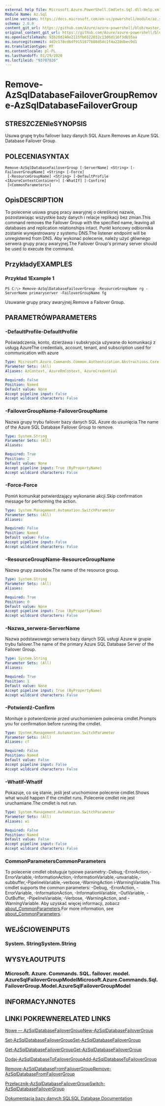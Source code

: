 ```yaml
---
external help file: Microsoft.Azure.PowerShell.Cmdlets.Sql.dll-Help.xml
Module Name: Az.Sql
online version: https://docs.microsoft.com/en-us/powershell/module/az.sql/remove-azsqldatabasefailovergroup
schema: 2.0.0
content_git_url: https://github.com/Azure/azure-powershell/blob/master/src/Sql/Sql/help/Remove-AzSqlDatabaseFailoverGroup.md
original_content_git_url: https://github.com/Azure/azure-powershell/blob/master/src/Sql/Sql/help/Remove-AzSqlDatabaseFailoverGroup.md
ms.openlocfilehash: 93b20d240e2115fb6522032c13d6d116f3db55aa
ms.sourcegitcommit: 4d2c178cd6df9151877b08d54c1f4a228dbec9d1
ms.translationtype: MT
ms.contentlocale: pl-PL
ms.lasthandoff: 01/29/2020
ms.locfileid: "93707826"
---
```

# <span data-ttu-id="e63ee-101">Remove-AzSqlDatabaseFailoverGroup</span><span class="sxs-lookup"><span data-stu-id="e63ee-101">Remove-AzSqlDatabaseFailoverGroup</span></span>

## <span data-ttu-id="e63ee-102">STRESZCZENIe</span><span class="sxs-lookup"><span data-stu-id="e63ee-102">SYNOPSIS</span></span>
<span data-ttu-id="e63ee-103">Usuwa grupę trybu failover bazy danych SQL Azure.</span><span class="sxs-lookup"><span data-stu-id="e63ee-103">Removes an Azure SQL Database Failover Group.</span></span>

## <span data-ttu-id="e63ee-104">POLECENIA</span><span class="sxs-lookup"><span data-stu-id="e63ee-104">SYNTAX</span></span>

```
Remove-AzSqlDatabaseFailoverGroup [-ServerName] <String> [-FailoverGroupName] <String> [-Force]
 [-ResourceGroupName] <String> [-DefaultProfile <IAzureContextContainer>] [-WhatIf] [-Confirm]
 [<CommonParameters>]
```

## <span data-ttu-id="e63ee-105">Opis</span><span class="sxs-lookup"><span data-stu-id="e63ee-105">DESCRIPTION</span></span>
<span data-ttu-id="e63ee-106">To polecenie usuwa grupę pracy awaryjnej o określonej nazwie, pozostawiając wszystkie bazy danych i relacje replikacji bez zmian.</span><span class="sxs-lookup"><span data-stu-id="e63ee-106">This command removes the Failover Group with the specified name, leaving all databases and replication relationships intact.</span></span> <span data-ttu-id="e63ee-107">Punkt końcowy odbiornika zostanie wyrejestrowany z systemu DNS.</span><span class="sxs-lookup"><span data-stu-id="e63ee-107">The listener endpoint will be unregistered from DNS.</span></span>
<span data-ttu-id="e63ee-108">Aby wykonać polecenie, należy użyć głównego serwera grupy pracy awaryjnej.</span><span class="sxs-lookup"><span data-stu-id="e63ee-108">The Failover Group's primary server should be used to execute the command.</span></span>

## <span data-ttu-id="e63ee-109">Przykłady</span><span class="sxs-lookup"><span data-stu-id="e63ee-109">EXAMPLES</span></span>

### <span data-ttu-id="e63ee-110">Przykład 1</span><span class="sxs-lookup"><span data-stu-id="e63ee-110">Example 1</span></span>
```
PS C:\> Remove-AzSqlDatabaseFailoverGroup -ResourceGroupName rg -ServerName primaryserver -FailoverGroupName fg
```

<span data-ttu-id="e63ee-111">Usuwanie grupy pracy awaryjnej.</span><span class="sxs-lookup"><span data-stu-id="e63ee-111">Remove a Failover Group.</span></span>

## <span data-ttu-id="e63ee-112">PARAMETRÓW</span><span class="sxs-lookup"><span data-stu-id="e63ee-112">PARAMETERS</span></span>

### <span data-ttu-id="e63ee-113">-DefaultProfile</span><span class="sxs-lookup"><span data-stu-id="e63ee-113">-DefaultProfile</span></span>
<span data-ttu-id="e63ee-114">Poświadczenia, konto, dzierżawa i subskrypcja używane do komunikacji z usługą Azure</span><span class="sxs-lookup"><span data-stu-id="e63ee-114">The credentials, account, tenant, and subscription used for communication with azure</span></span>

```yaml
Type: Microsoft.Azure.Commands.Common.Authentication.Abstractions.Core.IAzureContextContainer
Parameter Sets: (All)
Aliases: AzContext, AzureRmContext, AzureCredential

Required: False
Position: Named
Default value: None
Accept pipeline input: False
Accept wildcard characters: False
```

### <span data-ttu-id="e63ee-115">-FailoverGroupName</span><span class="sxs-lookup"><span data-stu-id="e63ee-115">-FailoverGroupName</span></span>
<span data-ttu-id="e63ee-116">Nazwa grupy trybu failover bazy danych SQL Azure do usunięcia.</span><span class="sxs-lookup"><span data-stu-id="e63ee-116">The name of the Azure SQL Database Failover Group to remove.</span></span>

```yaml
Type: System.String
Parameter Sets: (All)
Aliases:

Required: True
Position: 2
Default value: None
Accept pipeline input: True (ByPropertyName)
Accept wildcard characters: False
```

### <span data-ttu-id="e63ee-117">-Force</span><span class="sxs-lookup"><span data-stu-id="e63ee-117">-Force</span></span>
<span data-ttu-id="e63ee-118">Pomiń komunikat potwierdzający wykonanie akcji.</span><span class="sxs-lookup"><span data-stu-id="e63ee-118">Skip confirmation message for performing the action.</span></span>

```yaml
Type: System.Management.Automation.SwitchParameter
Parameter Sets: (All)
Aliases:

Required: False
Position: Named
Default value: False
Accept pipeline input: False
Accept wildcard characters: False
```

### <span data-ttu-id="e63ee-119">-ResourceGroupName</span><span class="sxs-lookup"><span data-stu-id="e63ee-119">-ResourceGroupName</span></span>
<span data-ttu-id="e63ee-120">Nazwa grupy zasobów.</span><span class="sxs-lookup"><span data-stu-id="e63ee-120">The name of the resource group.</span></span>

```yaml
Type: System.String
Parameter Sets: (All)
Aliases:

Required: True
Position: 0
Default value: None
Accept pipeline input: True (ByPropertyName)
Accept wildcard characters: False
```

### <span data-ttu-id="e63ee-121">-Nazwa_serwera</span><span class="sxs-lookup"><span data-stu-id="e63ee-121">-ServerName</span></span>
<span data-ttu-id="e63ee-122">Nazwa podstawowego serwera bazy danych SQL usługi Azure w grupie trybu failover.</span><span class="sxs-lookup"><span data-stu-id="e63ee-122">The name of the primary Azure SQL Database Server of the Failover Group.</span></span>

```yaml
Type: System.String
Parameter Sets: (All)
Aliases:

Required: True
Position: 1
Default value: None
Accept pipeline input: True (ByPropertyName)
Accept wildcard characters: False
```

### <span data-ttu-id="e63ee-123">-Potwierdź</span><span class="sxs-lookup"><span data-stu-id="e63ee-123">-Confirm</span></span>
<span data-ttu-id="e63ee-124">Monituje o potwierdzenie przed uruchomieniem polecenia cmdlet.</span><span class="sxs-lookup"><span data-stu-id="e63ee-124">Prompts you for confirmation before running the cmdlet.</span></span>

```yaml
Type: System.Management.Automation.SwitchParameter
Parameter Sets: (All)
Aliases: cf

Required: False
Position: Named
Default value: False
Accept pipeline input: False
Accept wildcard characters: False
```

### <span data-ttu-id="e63ee-125">-WhatIf</span><span class="sxs-lookup"><span data-stu-id="e63ee-125">-WhatIf</span></span>
<span data-ttu-id="e63ee-126">Pokazuje, co się stanie, jeśli jest uruchomione polecenie cmdlet.</span><span class="sxs-lookup"><span data-stu-id="e63ee-126">Shows what would happen if the cmdlet runs.</span></span>
<span data-ttu-id="e63ee-127">Polecenie cmdlet nie jest uruchamiane.</span><span class="sxs-lookup"><span data-stu-id="e63ee-127">The cmdlet is not run.</span></span>

```yaml
Type: System.Management.Automation.SwitchParameter
Parameter Sets: (All)
Aliases: wi

Required: False
Position: Named
Default value: False
Accept pipeline input: False
Accept wildcard characters: False
```

### <span data-ttu-id="e63ee-128">CommonParameters</span><span class="sxs-lookup"><span data-stu-id="e63ee-128">CommonParameters</span></span>
<span data-ttu-id="e63ee-129">To polecenie cmdlet obsługuje typowe parametry:-Debug,-ErrorAction,-ErrorVariable,-InformationAction,-InformationVariable,-unvariable,-subbuffer,-PipelineVariable,-verbose,-WarningAction i-WarningVariable.</span><span class="sxs-lookup"><span data-stu-id="e63ee-129">This cmdlet supports the common parameters: -Debug, -ErrorAction, -ErrorVariable, -InformationAction, -InformationVariable, -OutVariable, -OutBuffer, -PipelineVariable, -Verbose, -WarningAction, and -WarningVariable.</span></span> <span data-ttu-id="e63ee-130">Aby uzyskać więcej informacji, zobacz [about_CommonParameters](https://go.microsoft.com/fwlink/?LinkID=113216).</span><span class="sxs-lookup"><span data-stu-id="e63ee-130">For more information, see [about_CommonParameters](https://go.microsoft.com/fwlink/?LinkID=113216).</span></span>

## <span data-ttu-id="e63ee-131">WEJŚCIOWE</span><span class="sxs-lookup"><span data-stu-id="e63ee-131">INPUTS</span></span>

### <span data-ttu-id="e63ee-132">System. String</span><span class="sxs-lookup"><span data-stu-id="e63ee-132">System.String</span></span>

## <span data-ttu-id="e63ee-133">WYSYŁA</span><span class="sxs-lookup"><span data-stu-id="e63ee-133">OUTPUTS</span></span>

### <span data-ttu-id="e63ee-134">Microsoft. Azure. Commands. SQL. failover. model. AzureSqlFailoverGroupModel</span><span class="sxs-lookup"><span data-stu-id="e63ee-134">Microsoft.Azure.Commands.Sql.FailoverGroup.Model.AzureSqlFailoverGroupModel</span></span>

## <span data-ttu-id="e63ee-135">INFORMACYJN</span><span class="sxs-lookup"><span data-stu-id="e63ee-135">NOTES</span></span>

## <span data-ttu-id="e63ee-136">LINKI POKREWNE</span><span class="sxs-lookup"><span data-stu-id="e63ee-136">RELATED LINKS</span></span>

[<span data-ttu-id="e63ee-137">Nowe — AzSqlDatabaseFailoverGroup</span><span class="sxs-lookup"><span data-stu-id="e63ee-137">New-AzSqlDatabaseFailoverGroup</span></span>](./New-AzSqlDatabaseFailoverGroup.md)

[<span data-ttu-id="e63ee-138">Set-AzSqlDatabaseFailoverGroup</span><span class="sxs-lookup"><span data-stu-id="e63ee-138">Set-AzSqlDatabaseFailoverGroup</span></span>](./Set-AzSqlDatabaseFailoverGroup.md)

[<span data-ttu-id="e63ee-139">Get-AzSqlDatabaseFailoverGroup</span><span class="sxs-lookup"><span data-stu-id="e63ee-139">Get-AzSqlDatabaseFailoverGroup</span></span>](./Get-AzSqlDatabaseFailoverGroup.md)

[<span data-ttu-id="e63ee-140">Dodaj-AzSqlDatabaseToFailoverGroup</span><span class="sxs-lookup"><span data-stu-id="e63ee-140">Add-AzSqlDatabaseToFailoverGroup</span></span>](./Add-AzSqlDatabaseToFailoverGroup.md)

[<span data-ttu-id="e63ee-141">Remove-AzSqlDatabaseFromFailoverGroup</span><span class="sxs-lookup"><span data-stu-id="e63ee-141">Remove-AzSqlDatabaseFromFailoverGroup</span></span>](./Remove-AzSqlDatabaseFromFailoverGroup.md)

[<span data-ttu-id="e63ee-142">Przełącznik-AzSqlDatabaseFailoverGroup</span><span class="sxs-lookup"><span data-stu-id="e63ee-142">Switch-AzSqlDatabaseFailoverGroup</span></span>](./Switch-AzSqlDatabaseFailoverGroup.md)

[<span data-ttu-id="e63ee-143">Dokumentacja bazy danych SQL</span><span class="sxs-lookup"><span data-stu-id="e63ee-143">SQL Database Documentation</span></span>](https://docs.microsoft.com/azure/sql-database/)
